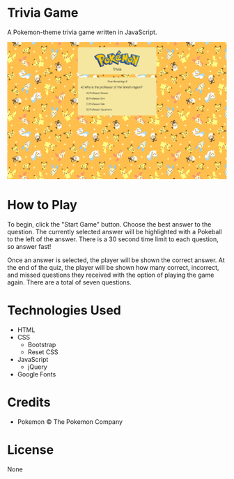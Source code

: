 # Trivia Game
A Pokemon-theme trivia game written in JavaScript.

![Screenshot](/assets/screenshots/screenshot.png "Pokemon Trivia Game Screenshot")

# How to Play
To begin, click the "Start Game" button. Choose the best answer to the question. The currently selected answer will be highlighted with a Pokeball to the left of the answer. There is a 30 second time limit to each question, so answer fast!

Once an answer is selected, the player will be shown the correct answer. At the end of the quiz, the player will be shown how many correct, incorrect, and missed questions they received with the option of playing the game again. There are a total of seven questions.

# Technologies Used
* HTML
* CSS
  * Bootstrap
  * Reset CSS
* JavaScript
  * jQuery
* Google Fonts

# Credits
* Pokemon &copy; The Pokemon Company

# License
None